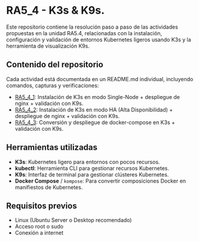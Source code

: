 # RA5_4 - K3s & K9s.

Este repositorio contiene la resolución paso a paso de las actividades propuestas en la unidad RA5.4, relacionadas con la instalación, configuración y validación de entornos Kubernetes ligeros usando K3s y la herramienta de visualización K9s.

## Contenido del repositorio

Cada actividad está documentada en un README.md individual, incluyendo comandos, capturas y verificaciones:

- [RA5_4_1](./RA5_4_1): Instalación de K3s en modo Single-Node + despliegue de nginx + validación con K9s.
- [RA5_4_2](./RA5_4_2): Instalación de K3s en modo HA (Alta Disponibilidad) + despliegue de nginx + validación con K9s.
- [RA5_4_3](./RA5_4_3): Conversión y despliegue de docker-compose en K3s + validación con K9s.

## Herramientas utilizadas
- **K3s**: Kubernetes ligero para entornos con pocos recursos.
- **kubectl**: Herramienta CLI para gestionar recursos Kubernetes.
- **K9s**: Interfaz de terminal para gestionar clústeres Kubernetes.
- **Docker Compose** / `kompose`: Para convertir composiciones Docker en manifiestos de Kubernetes.

## Requisitos previos
- Linux (Ubuntu Server o Desktop recomendado)
- Acceso root o sudo
- Conexión a internet
